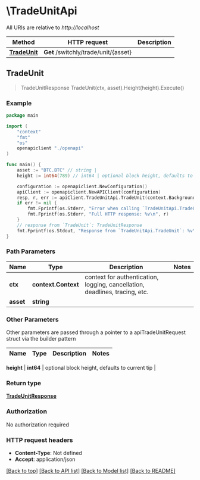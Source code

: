 # \TradeUnitApi

All URIs are relative to *http://localhost*

Method | HTTP request | Description
------------- | ------------- | -------------
[**TradeUnit**](TradeUnitApi.md#TradeUnit) | **Get** /switchly/trade/unit/{asset} | 



## TradeUnit

> TradeUnitResponse TradeUnit(ctx, asset).Height(height).Execute()





### Example

```go
package main

import (
    "context"
    "fmt"
    "os"
    openapiclient "./openapi"
)

func main() {
    asset := "BTC.BTC" // string | 
    height := int64(789) // int64 | optional block height, defaults to current tip (optional)

    configuration := openapiclient.NewConfiguration()
    apiClient := openapiclient.NewAPIClient(configuration)
    resp, r, err := apiClient.TradeUnitApi.TradeUnit(context.Background(), asset).Height(height).Execute()
    if err != nil {
        fmt.Fprintf(os.Stderr, "Error when calling `TradeUnitApi.TradeUnit``: %v\n", err)
        fmt.Fprintf(os.Stderr, "Full HTTP response: %v\n", r)
    }
    // response from `TradeUnit`: TradeUnitResponse
    fmt.Fprintf(os.Stdout, "Response from `TradeUnitApi.TradeUnit`: %v\n", resp)
}
```

### Path Parameters


Name | Type | Description  | Notes
------------- | ------------- | ------------- | -------------
**ctx** | **context.Context** | context for authentication, logging, cancellation, deadlines, tracing, etc.
**asset** | **string** |  | 

### Other Parameters

Other parameters are passed through a pointer to a apiTradeUnitRequest struct via the builder pattern


Name | Type | Description  | Notes
------------- | ------------- | ------------- | -------------

 **height** | **int64** | optional block height, defaults to current tip | 

### Return type

[**TradeUnitResponse**](TradeUnitResponse.md)

### Authorization

No authorization required

### HTTP request headers

- **Content-Type**: Not defined
- **Accept**: application/json

[[Back to top]](#) [[Back to API list]](../README.md#documentation-for-api-endpoints)
[[Back to Model list]](../README.md#documentation-for-models)
[[Back to README]](../README.md)

